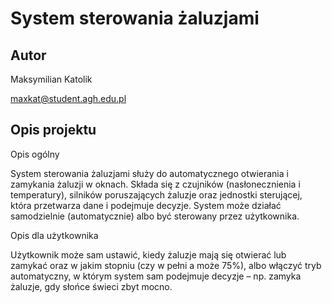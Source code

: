 # System sterowania żaluzjami

## Autor
Maksymilian Katolik

maxkat@student.agh.edu.pl

## Opis projektu
Opis ogólny

System sterowania żaluzjami służy do automatycznego otwierania i zamykania żaluzji w oknach. Składa się z czujników (nasłonecznienia i temperatury), silników poruszających żaluzje oraz jednostki sterującej, która przetwarza dane i podejmuje decyzje. System może działać samodzielnie (automatycznie) albo być sterowany przez użytkownika.


Opis dla użytkownika

Użytkownik może sam ustawić, kiedy żaluzje mają się otwierać lub zamykać oraz w jakim stopniu (czy w pełni a może 75%), albo włączyć tryb automatyczny, w którym system sam podejmuje decyzje – np. zamyka żaluzje, gdy słońce świeci zbyt mocno.
